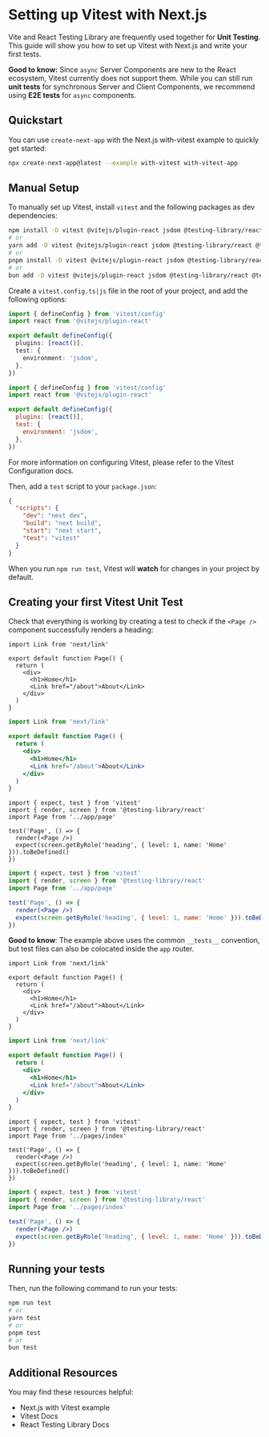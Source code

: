 # Setting up Vitest with Next.js

Vite and React Testing Library are frequently used together for **Unit Testing**. This guide will show you how to set up Vitest with Next.js and write your first tests.

**Good to know:** Since `async` Server Components are new to the React ecosystem, Vitest currently does not support them. While you can still run **unit tests** for synchronous Server and Client Components, we recommend using **E2E tests** for `async` components.

## Quickstart

You can use `create-next-app` with the Next.js with-vitest example to quickly get started:

```bash
npx create-next-app@latest --example with-vitest with-vitest-app
```

## Manual Setup

To manually set up Vitest, install `vitest` and the following packages as dev dependencies:

```bash
npm install -D vitest @vitejs/plugin-react jsdom @testing-library/react @testing-library/dom
# or
yarn add -D vitest @vitejs/plugin-react jsdom @testing-library/react @testing-library/dom
# or
pnpm install -D vitest @vitejs/plugin-react jsdom @testing-library/react @testing-library/dom
# or
bun add -D vitest @vitejs/plugin-react jsdom @testing-library/react @testing-library/dom
```

Create a `vitest.config.ts|js` file in the root of your project, and add the following options:

```ts
import { defineConfig } from 'vitest/config'
import react from '@vitejs/plugin-react'

export default defineConfig({
  plugins: [react()],
  test: {
    environment: 'jsdom',
  },
})
```

```js
import { defineConfig } from 'vitest/config'
import react from '@vitejs/plugin-react'

export default defineConfig({
  plugins: [react()],
  test: {
    environment: 'jsdom',
  },
})
```

For more information on configuring Vitest, please refer to the Vitest Configuration docs.

Then, add a `test` script to your `package.json`:

```json
{
  "scripts": {
    "dev": "next dev",
    "build": "next build",
    "start": "next start",
    "test": "vitest"
  }
}
```

When you run `npm run test`, Vitest will **watch** for changes in your project by default.

## Creating your first Vitest Unit Test

Check that everything is working by creating a test to check if the `<Page />` component successfully renders a heading:

<AppOnly>

```tsx
import Link from 'next/link'

export default function Page() {
  return (
    <div>
      <h1>Home</h1>
      <Link href="/about">About</Link>
    </div>
  )
}
```

```jsx
import Link from 'next/link'

export default function Page() {
  return (
    <div>
      <h1>Home</h1>
      <Link href="/about">About</Link>
    </div>
  )
}
```

```tsx
import { expect, test } from 'vitest'
import { render, screen } from '@testing-library/react'
import Page from '../app/page'

test('Page', () => {
  render(<Page />)
  expect(screen.getByRole('heading', { level: 1, name: 'Home' })).toBeDefined()
})
```

```jsx
import { expect, test } from 'vitest'
import { render, screen } from '@testing-library/react'
import Page from '../app/page'

test('Page', () => {
  render(<Page />)
  expect(screen.getByRole('heading', { level: 1, name: 'Home' })).toBeDefined()
})
```

**Good to know**: The example above uses the common `__tests__` convention, but test files can also be colocated inside the `app` router.

</AppOnly>

<PagesOnly>

```tsx
import Link from 'next/link'

export default function Page() {
  return (
    <div>
      <h1>Home</h1>
      <Link href="/about">About</Link>
    </div>
  )
}
```

```jsx
import Link from 'next/link'

export default function Page() {
  return (
    <div>
      <h1>Home</h1>
      <Link href="/about">About</Link>
    </div>
  )
}
```

```tsx
import { expect, test } from 'vitest'
import { render, screen } from '@testing-library/react'
import Page from '../pages/index'

test('Page', () => {
  render(<Page />)
  expect(screen.getByRole('heading', { level: 1, name: 'Home' })).toBeDefined()
})
```

```jsx
import { expect, test } from 'vitest'
import { render, screen } from '@testing-library/react'
import Page from '../pages/index'

test('Page', () => {
  render(<Page />)
  expect(screen.getByRole('heading', { level: 1, name: 'Home' })).toBeDefined()
})
```

</PagesOnly>

## Running your tests

Then, run the following command to run your tests:

```bash
npm run test
# or
yarn test
# or
pnpm test
# or
bun test
```

## Additional Resources

You may find these resources helpful:

- Next.js with Vitest example
- Vitest Docs
- React Testing Library Docs